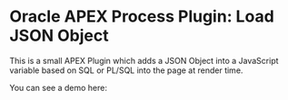 # Oracle APEX Process Plugin: Load JSON Object

This is a small APEX Plugin which adds a JSON Object into a JavaScript variable based on SQL or PL/SQL into the page at render time.

You can see a demo here:
